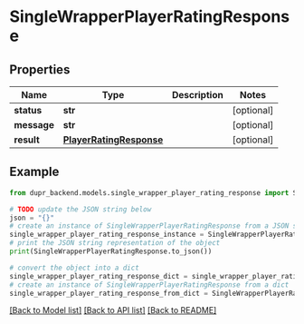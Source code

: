 # SingleWrapperPlayerRatingResponse


## Properties

Name | Type | Description | Notes
------------ | ------------- | ------------- | -------------
**status** | **str** |  | [optional] 
**message** | **str** |  | [optional] 
**result** | [**PlayerRatingResponse**](PlayerRatingResponse.md) |  | [optional] 

## Example

```python
from dupr_backend.models.single_wrapper_player_rating_response import SingleWrapperPlayerRatingResponse

# TODO update the JSON string below
json = "{}"
# create an instance of SingleWrapperPlayerRatingResponse from a JSON string
single_wrapper_player_rating_response_instance = SingleWrapperPlayerRatingResponse.from_json(json)
# print the JSON string representation of the object
print(SingleWrapperPlayerRatingResponse.to_json())

# convert the object into a dict
single_wrapper_player_rating_response_dict = single_wrapper_player_rating_response_instance.to_dict()
# create an instance of SingleWrapperPlayerRatingResponse from a dict
single_wrapper_player_rating_response_from_dict = SingleWrapperPlayerRatingResponse.from_dict(single_wrapper_player_rating_response_dict)
```
[[Back to Model list]](../README.md#documentation-for-models) [[Back to API list]](../README.md#documentation-for-api-endpoints) [[Back to README]](../README.md)


